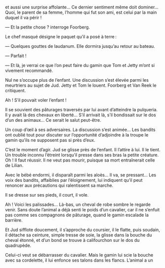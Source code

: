 et aussi une surprise affolante... Ce dernier sentiment même doit dominer... Quoi, le parent de sa femme, l’homme qui fut son ami, est celui par la main duquel il va périr !

— Et la petite chose ? interroge Foorberg.

Le chef masqué désigne le paquet qu’il a posé à terre :

— Quelques gouttes de laudanum. Elle dormira jusqu’au retour au bateau.

— Parfait !

— Et là, je verrai ce que l’on peut faire du gamin que Tom et Jetty m’ont
si vivement recommandé.

Nul ne s’occupe plus de l’enfant. Une discussion s’est élevée parmi les
meurtriers au sujet de Jud. Jetty et Tom le louent. Foorberg et Van Reek le
critiquent.

Ah ! S’il pouvait voler l’enfant !

Il se souvient des pâturages traversés par lui avant d’atteindre la pulqueria. Il y avait là des chevaux en liberté... S’il arrivait là, s’il bondissait sur le dos d’un des animaux... Ce serait le salut peut-être.

Un coup d’œil à ses adversaires. La discussion s’est animée... Les bandits
ont oublié tout pour discuter sur l’opportunité d’adjoindre à la troupe le
gamin qu’ils ne supposent pas si près d’eux.

C’est le moment d’agir. Jud se glisse près de l’enfant. Il l’attire à lui. Il le tient. Un trouble inconnu l’étreint lorsqu’il presse dans ses bras la petite créature. Oh ! Il faut réussir. Il ne veut pas mourir, puisque sa mort entraînerait celle de Lilian.

Avec le bébé endormi, il disparaît parmi les aloès... Il va, se pressant...
Les voix des bandits, affaiblies par l’éloignement, lui indiquent qu’il peut
renoncer aux précautions qui ralentissent sa marche.

Il se dresse sur ses pieds, il court, il vole.

Ah ! Voici les palissades... Là-bas, un cheval de robe sombre le regarde
venir. Sans doute l’animal a déjà senti le poids d’un cavalier, car il ne s’enfuit pas comme ses compagnons de pâturage, quand le gamin escalade la
barrière.

Et Jud sifflote doucement, il s’approche du coursier, il le flatte, puis
soudain, il détache sa ceinture, simple tresse de soie, la glisse dans la
bouche du cheval étonné, et d’un bond se trouve à califourchon sur le dos du
quadrupède.

Celui-ci veut se débarrasser du cavalier. Mais le gamin lui scie la bouche
avec sa cordelette, il lui enfonce ses talons dans les flancs. L’animal a un
